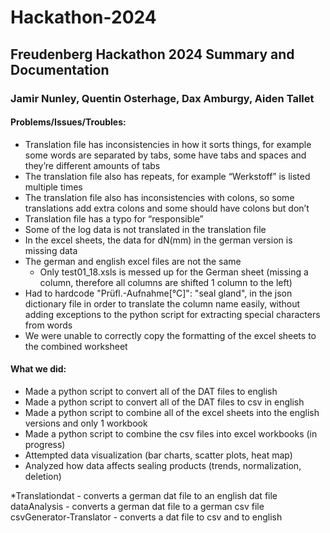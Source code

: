 # Hackathon-2024
## Freudenberg Hackathon 2024 Summary and Documentation
### Jamir Nunley, Quentin Osterhage, Dax Amburgy, Aiden Tallet

#### Problems/Issues/Troubles:
* Translation file has inconsistencies in how it sorts things, for example some words are separated by tabs, some have tabs and spaces and they’re different amounts of tabs
* The translation file also has repeats, for example “Werkstoff” is listed multiple times
* The translation file also has inconsistencies with colons, so some translations add extra colons and some should have colons but don’t
* Translation file has a typo for “responsible”
* Some of the log data is not translated in the translation file
* In the excel sheets, the data for dN(mm) in the german version is missing data
* The german and english excel files are not the same
    * Only test01_18.xsls is messed up for the German sheet (missing a column, therefore all columns are shifted 1 column to the left)
* Had to hardcode     "Prüfl.-Aufnahme[°C]": "seal gland", in the json dictionary file in order to translate the column name easily, without adding exceptions to the python script for extracting special characters from words
* We were unable to correctly copy the formatting of the excel sheets to the combined worksheet 


#### What we did:
* Made a python script to convert all of the DAT files to english
* Made a python script to convert all of the DAT files to csv in english
* Made a python script to combine all of the excel sheets into the english versions and only 1 workbook
* Made a python script to combine the csv files into excel workbooks (in progress)
* Attempted data visualization (bar charts, scatter plots, heat map)
* Analyzed how data affects sealing products (trends, normalization, deletion)  

*Translationdat - converts a german dat file to an english dat file
dataAnalysis - converts a german dat file to a german csv file
csvGenerator-Translator - converts a dat file to csv and to english
